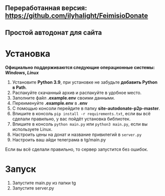 ## Переработанная версия: https://github.com/ilyhalight/FeimisioDonate

## Простой автодонат для сайта

# Установка
**Официально поддерживаются следующие операционные системы: *Windows*, *Linux***

1. Установите **Python 3.9**, при установке не забудьте **добавить Python в Path**.
2. Распакуйте скачанный архив и распакуйте в удобное место.
3. Заполните файл **.example.env** своими данными.
4. Переименуйте **.example.env** в **.env**
5. С помощью консоли перейдите в папку **site-autodonate-p2p-master**.
6. Впишите в консоль ```pip install -r requirements.txt```, если вы всё сделали правильно, у вас пойдёт установка библиотек.
7. Впишите в консоль ```python main.py``` или ```python3 main.py```, если вы используете Linux.
8. Настроить цены на донат и название привилегий в ```server.py```
9. Настроить ваш айди телеграма в tg/main.py

Если вы всё сделали правильно, то сервер запустится без ошибок.

# Запуск
1. Запустите main.py из папки tg
2. Запустите server.py
